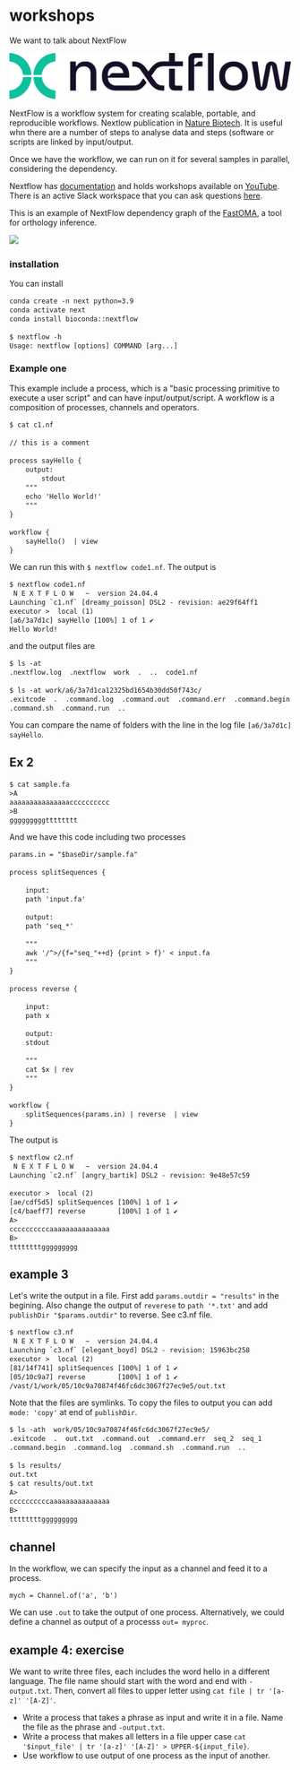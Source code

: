# workshops


We want to talk about NextFlow

<img src="https://raw.githubusercontent.com/nextflow-io/nextflow/master/docs/_static/nextflow-logo-bg-light.png" width="600"/>



NextFlow is a workflow system for creating scalable, portable, and reproducible workflows. Nextlow publication in [Nature Biotech](https://www.nature.com/articles/nbt.3820). 
It is useful whn there are a number of steps to analyse data and steps (software or scripts are linked by input/output.

Once we have the workflow, we can run on it for several samples in parallel, considering the dependency.

Nextflow has [documentation](https://www.nextflow.io/docs/latest/index.html) and holds workshops available on [YouTube](https://www.youtube.com/@Nextflow). There is an active Slack workspace that you can ask questions [here](https://www.nextflow.io/slack-invite.html).



This is an example of NextFlow dependency graph of the [FastOMA](https://github.com/DessimozLab/FastOMA), a tool for orthology inference. 


<img src="https://github.com/user-attachments/assets/3e7d0f54-b8ee-4a46-bf75-1b2496d88aba" width="300"/>

### installation
You can install


```
conda create -n next python=3.9
conda activate next
conda install bioconda::nextflow

$ nextflow -h                                                                                                                                    
Usage: nextflow [options] COMMAND [arg...]    
```


### Example one

This example include a process, which is a "basic processing primitive to execute a user script" and can have input/output/script.
A workflow is a composition of processes, channels and operators.

```
$ cat c1.nf 

// this is a comment

process sayHello {
    output: 
        stdout
    """
    echo 'Hello World!'
    """
}

workflow {
    sayHello()  | view
}
```

We can run this with `$ nextflow code1.nf`. The output is 
```
$ nextflow code1.nf 
 N E X T F L O W   ~  version 24.04.4
Launching `c1.nf` [dreamy_poisson] DSL2 - revision: ae29f64ff1
executor >  local (1)
[a6/3a7d1c] sayHello [100%] 1 of 1 ✔
Hello World!
```

and the output files are
```
$ ls -at
.nextflow.log  .nextflow  work  .  ..  code1.nf

$ ls -at work/a6/3a7d1ca12325bd1654b30dd50f743c/
.exitcode  .  .command.log  .command.out  .command.err  .command.begin  .command.sh  .command.run  ..
``` 
You can compare the name of folders with the line in the log file `[a6/3a7d1c] sayHello`. 


## Ex 2

```
$ cat sample.fa 
>A
aaaaaaaaaaaaaaacccccccccc
>B
gggggggggtttttttt
```

And we have this code including two processes

```
params.in = "$baseDir/sample.fa"

process splitSequences {

    input:
    path 'input.fa'

    output:
    path 'seq_*'

    """
    awk '/^>/{f="seq_"++d} {print > f}' < input.fa
    """
}

process reverse {

    input:
    path x

    output:
    stdout

    """
    cat $x | rev
    """
}

workflow {
    splitSequences(params.in) | reverse  | view
}
```

The output is 
```
$ nextflow c2.nf 
 N E X T F L O W   ~  version 24.04.4
Launching `c2.nf` [angry_bartik] DSL2 - revision: 9e48e57c59

executor >  local (2)
[ae/cdf5d5] splitSequences [100%] 1 of 1 ✔
[c4/baeff7] reverse        [100%] 1 of 1 ✔
A>
ccccccccccaaaaaaaaaaaaaaa
B>
ttttttttggggggggg
```

## example 3 
Let's write the output in a file. First add `params.outdir = "results"` in the begining. Also change the output of `reverese` to `path '*.txt'`  and add `publishDir "$params.outdir"` to reverse. See c3.nf file.


```
$ nextflow c3.nf 
 N E X T F L O W   ~  version 24.04.4
Launching `c3.nf` [elegant_boyd] DSL2 - revision: 15963bc258
executor >  local (2)
[81/14f741] splitSequences [100%] 1 of 1 ✔
[05/10c9a7] reverse        [100%] 1 of 1 ✔
/vast/1/work/05/10c9a70874f46fc6dc3067f27ec9e5/out.txt
```

Note that the files are symlinks. To copy the files to output you can add `mode: 'copy'` at end of  `publishDir`.
```
$ ls -ath  work/05/10c9a70874f46fc6dc3067f27ec9e5/
.exitcode  .  out.txt  .command.out  .command.err  seq_2  seq_1  .command.begin  .command.log  .command.sh  .command.run  ..

$ ls results/
out.txt
$ cat results/out.txt 
A>
ccccccccccaaaaaaaaaaaaaaa
B>
ttttttttggggggggg
```


## channel

In the workflow, we can specify the input as a channel and feed it to a process.
```
mych = Channel.of('a', 'b')
```
We can use `.out` to take the output of one process. Alternatively, we could define a channel as output of a processs `out= myproc`.  


## example 4: exercise 

We want to write three files, each includes the word hello in a different language. The file name should start with the word and end with  `-output.txt`. Then, convert all files to upper letter using `cat file | tr '[a-z]' '[A-Z]'`. 

- Write a process that takes a phrase as input and write it in a file. Name the file as the phrase and `-output.txt`.
- Write a process that makes all letters in a file upper case `cat '$input_file' | tr '[a-z]' '[A-Z]' > UPPER-${input_file}`.
- Use workflow to use output of one process as the input of another.










